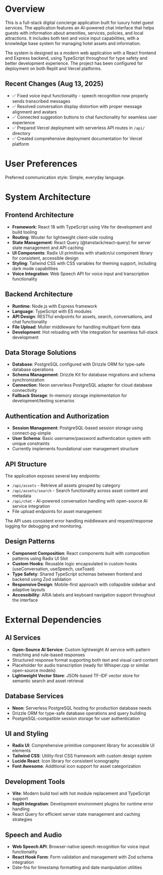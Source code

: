 # Overview

This is a full-stack digital concierge application built for luxury hotel guest services. The application features an AI-powered chat interface that helps guests with information about amenities, services, policies, and local attractions. It includes both text and voice input capabilities, with a knowledge base system for managing hotel assets and information.

The system is designed as a modern web application with a React frontend and Express backend, using TypeScript throughout for type safety and better development experience. The project has been configured for deployment on both Replit and Vercel platforms.

## Recent Changes (Aug 13, 2025)
- ✅ Fixed voice input functionality - speech recognition now properly sends transcribed messages
- ✅ Resolved conversation display distortion with proper message alignment and avatars
- ✅ Connected suggestion buttons to chat functionality for seamless user experience
- ✅ Prepared Vercel deployment with serverless API routes in `/api/` directory
- ✅ Created comprehensive deployment documentation for Vercel platform

# User Preferences

Preferred communication style: Simple, everyday language.

# System Architecture

## Frontend Architecture
- **Framework**: React 18 with TypeScript using Vite for development and build tooling
- **Routing**: Wouter for lightweight client-side routing
- **State Management**: React Query (@tanstack/react-query) for server state management and API caching
- **UI Components**: Radix UI primitives with shadcn/ui component library for consistent, accessible design
- **Styling**: Tailwind CSS with CSS variables for theming support, including dark mode capabilities
- **Voice Integration**: Web Speech API for voice input and transcription functionality

## Backend Architecture  
- **Runtime**: Node.js with Express framework
- **Language**: TypeScript with ES modules
- **API Design**: RESTful endpoints for assets, search, conversations, and chat functionality
- **File Upload**: Multer middleware for handling multipart form data
- **Development**: Hot reloading with Vite integration for seamless full-stack development

## Data Storage Solutions
- **Database**: PostgreSQL configured with Drizzle ORM for type-safe database operations
- **Schema Management**: Drizzle Kit for database migrations and schema synchronization
- **Connection**: Neon serverless PostgreSQL adapter for cloud database connectivity
- **Fallback Storage**: In-memory storage implementation for development/testing scenarios

## Authentication and Authorization
- **Session Management**: PostgreSQL-based session storage using connect-pg-simple
- **User Schema**: Basic username/password authentication system with unique constraints
- Currently implements foundational user management structure

## API Structure
The application exposes several key endpoints:
- `/api/assets` - Retrieve all assets grouped by category
- `/api/assets/search` - Search functionality across asset content and metadata  
- `/api/chat` - AI-powered conversation handling with open-source AI service integration
- File upload endpoints for asset management

The API uses consistent error handling middleware and request/response logging for debugging and monitoring.

## Design Patterns
- **Component Composition**: React components built with composition patterns using Radix UI Slot
- **Custom Hooks**: Reusable logic encapsulated in custom hooks (useConversation, useSpeech, useToast)
- **Type Safety**: Shared TypeScript schemas between frontend and backend using Zod validation
- **Responsive Design**: Mobile-first approach with collapsible sidebar and adaptive layouts
- **Accessibility**: ARIA labels and keyboard navigation support throughout the interface

# External Dependencies

## AI Services  
- **Open-Source AI Service**: Custom lightweight AI service with pattern matching and rule-based responses
- Structured response format supporting both text and visual card content
- Placeholder for audio transcription (ready for Whisper.cpp or similar open-source models)
- **Lightweight Vector Store**: JSON-based TF-IDF vector store for semantic search and asset retrieval

## Database Services  
- **Neon**: Serverless PostgreSQL hosting for production database needs
- Drizzle ORM for type-safe database operations and query building
- PostgreSQL-compatible session storage for user authentication

## UI and Styling
- **Radix UI**: Comprehensive primitive component library for accessible UI elements
- **Tailwind CSS**: Utility-first CSS framework with custom design system
- **Lucide React**: Icon library for consistent iconography
- **Font Awesome**: Additional icon support for asset categorization

## Development Tools
- **Vite**: Modern build tool with hot module replacement and TypeScript support
- **Replit Integration**: Development environment plugins for runtime error handling
- React Query for efficient server state management and caching strategies

## Speech and Audio
- **Web Speech API**: Browser-native speech recognition for voice input functionality
- **React Hook Form**: Form validation and management with Zod schema integration
- Date-fns for timestamp formatting and date manipulation utilities